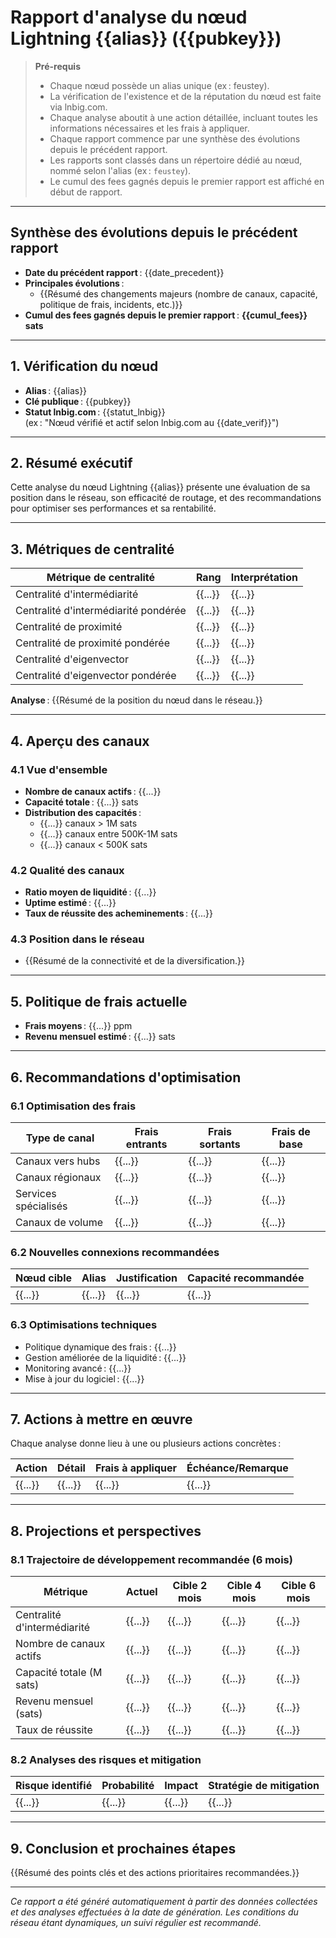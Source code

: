 # Rapport d'analyse du nœud Lightning {{alias}} ({{pubkey}})

> **Pré-requis**  
> - Chaque nœud possède un alias unique (ex : feustey).  
> - La vérification de l'existence et de la réputation du nœud est faite via lnbig.com.  
> - Chaque analyse aboutit à une action détaillée, incluant toutes les informations nécessaires et les frais à appliquer.  
> - Chaque rapport commence par une synthèse des évolutions depuis le précédent rapport.  
> - Les rapports sont classés dans un répertoire dédié au nœud, nommé selon l'alias (ex : `feustey`).  
> - Le cumul des fees gagnés depuis le premier rapport est affiché en début de rapport.

---

## Synthèse des évolutions depuis le précédent rapport

- **Date du précédent rapport** : {{date_precedent}}
- **Principales évolutions** :  
  - {{Résumé des changements majeurs (nombre de canaux, capacité, politique de frais, incidents, etc.)}}
- **Cumul des fees gagnés depuis le premier rapport** : **{{cumul_fees}} sats**

---

## 1. Vérification du nœud

- **Alias** : {{alias}}
- **Clé publique** : {{pubkey}}
- **Statut lnbig.com** : {{statut_lnbig}}  
  (ex : "Nœud vérifié et actif selon lnbig.com au {{date_verif}}")

---

## 2. Résumé exécutif

Cette analyse du nœud Lightning {{alias}} présente une évaluation de sa position dans le réseau, son efficacité de routage, et des recommandations pour optimiser ses performances et sa rentabilité.

---

## 3. Métriques de centralité

| Métrique de centralité                | Rang   | Interprétation                        |
|---------------------------------------|--------|---------------------------------------|
| Centralité d'intermédiarité           | {{...}}| {{...}}                               |
| Centralité d'intermédiarité pondérée  | {{...}}| {{...}}                               |
| Centralité de proximité               | {{...}}| {{...}}                               |
| Centralité de proximité pondérée      | {{...}}| {{...}}                               |
| Centralité d'eigenvector              | {{...}}| {{...}}                               |
| Centralité d'eigenvector pondérée     | {{...}}| {{...}}                               |

**Analyse** : {{Résumé de la position du nœud dans le réseau.}}

---

## 4. Aperçu des canaux

### 4.1 Vue d'ensemble 

- **Nombre de canaux actifs** : {{...}}
- **Capacité totale** : {{...}} sats
- **Distribution des capacités** :
  - {{...}} canaux > 1M sats
  - {{...}} canaux entre 500K-1M sats
  - {{...}} canaux < 500K sats

### 4.2 Qualité des canaux

- **Ratio moyen de liquidité** : {{...}}
- **Uptime estimé** : {{...}}
- **Taux de réussite des acheminements** : {{...}}

### 4.3 Position dans le réseau

- {{Résumé de la connectivité et de la diversification.}}

---

## 5. Politique de frais actuelle

- **Frais moyens** : {{...}} ppm
- **Revenu mensuel estimé** : {{...}} sats

---

## 6. Recommandations d'optimisation

### 6.1 Optimisation des frais

| Type de canal         | Frais entrants | Frais sortants | Frais de base |
|----------------------|---------------|---------------|--------------|
| Canaux vers hubs     | {{...}}       | {{...}}       | {{...}}      |
| Canaux régionaux     | {{...}}       | {{...}}       | {{...}}      |
| Services spécialisés | {{...}}       | {{...}}       | {{...}}      |
| Canaux de volume     | {{...}}       | {{...}}       | {{...}}      |

### 6.2 Nouvelles connexions recommandées

| Nœud cible | Alias | Justification | Capacité recommandée |
|------------|-------|---------------|----------------------|
| {{...}}    | {{...}}| {{...}}      | {{...}}             |

### 6.3 Optimisations techniques

- Politique dynamique des frais : {{...}}
- Gestion améliorée de la liquidité : {{...}}
- Monitoring avancé : {{...}}
- Mise à jour du logiciel : {{...}}

---

## 7. Actions à mettre en œuvre

Chaque analyse donne lieu à une ou plusieurs actions concrètes :

| Action | Détail | Frais à appliquer | Échéance/Remarque |
|--------|--------|-------------------|-------------------|
| {{...}}| {{...}}| {{...}}           | {{...}}           |

---

## 8. Projections et perspectives

### 8.1 Trajectoire de développement recommandée (6 mois)

| Métrique                    | Actuel | Cible 2 mois | Cible 4 mois | Cible 6 mois |
|-----------------------------|--------|--------------|--------------|--------------|
| Centralité d'intermédiarité | {{...}}| {{...}}      | {{...}}      | {{...}}      |
| Nombre de canaux actifs     | {{...}}| {{...}}      | {{...}}      | {{...}}      |
| Capacité totale (M sats)    | {{...}}| {{...}}      | {{...}}      | {{...}}      |
| Revenu mensuel (sats)       | {{...}}| {{...}}      | {{...}}      | {{...}}      |
| Taux de réussite            | {{...}}| {{...}}      | {{...}}      | {{...}}      |

### 8.2 Analyses des risques et mitigation

| Risque identifié         | Probabilité | Impact | Stratégie de mitigation |
|-------------------------|-------------|--------|-------------------------|
| {{...}}                 | {{...}}     | {{...}}| {{...}}                |

---

## 9. Conclusion et prochaines étapes

{{Résumé des points clés et des actions prioritaires recommandées.}}

---

*Ce rapport a été généré automatiquement à partir des données collectées et des analyses effectuées à la date de génération. Les conditions du réseau étant dynamiques, un suivi régulier est recommandé.* 